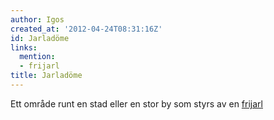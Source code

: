 ```yaml
---
author: Igos
created_at: '2012-04-24T08:31:16Z'
id: Jarladöme
links:
  mention:
  - frijarl
title: Jarladöme
---
```


Ett område runt en stad eller en stor by som styrs av en [frijarl]

  [frijarl]: frijarl